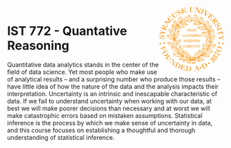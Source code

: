 <img align="right" width="150" height="150" src="https://github.com/dcaley5005/Data_Science/blob/main/Syracuse/Applied%20Data%20Science%20Portfolio/syracuse_logo.png">

# IST 772 - Quantative Reasoning

Quantitative data analytics stands in the center of the field of data science. Yet most people who make use of analytical results – and a surprising number who produce those results – have little idea of how the nature of the data and the analysis impacts their interpretation. Uncertainty is an intrinsic and inescapable characteristic of data. If we fail to understand uncertainty when working with our data, at best we will make poorer decisions than necessary and at worst we will make catastrophic errors based on mistaken assumptions. Statistical inference is the process by which we make sense of uncertainty in data, and this course focuses on establishing a thoughtful and thorough understanding of statistical inference.
